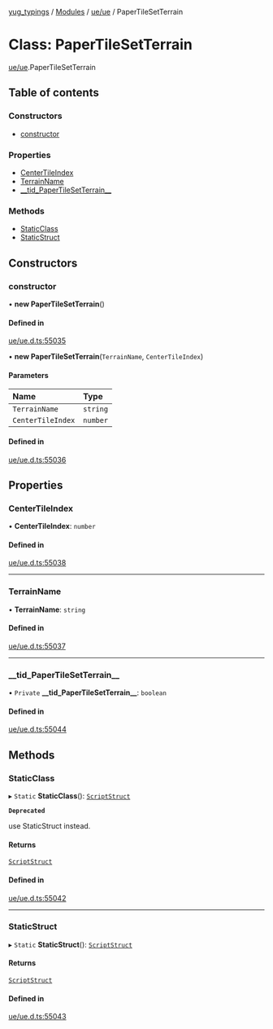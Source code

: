 [yug_typings](../README.md) / [Modules](../modules.md) / [ue/ue](../modules/ue_ue.md) / PaperTileSetTerrain

# Class: PaperTileSetTerrain

[ue/ue](../modules/ue_ue.md).PaperTileSetTerrain

## Table of contents

### Constructors

- [constructor](ue_ue.PaperTileSetTerrain.md#constructor)

### Properties

- [CenterTileIndex](ue_ue.PaperTileSetTerrain.md#centertileindex)
- [TerrainName](ue_ue.PaperTileSetTerrain.md#terrainname)
- [\_\_tid\_PaperTileSetTerrain\_\_](ue_ue.PaperTileSetTerrain.md#__tid_papertilesetterrain__)

### Methods

- [StaticClass](ue_ue.PaperTileSetTerrain.md#staticclass)
- [StaticStruct](ue_ue.PaperTileSetTerrain.md#staticstruct)

## Constructors

### constructor

• **new PaperTileSetTerrain**()

#### Defined in

[ue/ue.d.ts:55035](https://github.com/YugMetaverse/yug_typings/blob/25cad34/ue/ue.d.ts#L55035)

• **new PaperTileSetTerrain**(`TerrainName`, `CenterTileIndex`)

#### Parameters

| Name | Type |
| :------ | :------ |
| `TerrainName` | `string` |
| `CenterTileIndex` | `number` |

#### Defined in

[ue/ue.d.ts:55036](https://github.com/YugMetaverse/yug_typings/blob/25cad34/ue/ue.d.ts#L55036)

## Properties

### CenterTileIndex

• **CenterTileIndex**: `number`

#### Defined in

[ue/ue.d.ts:55038](https://github.com/YugMetaverse/yug_typings/blob/25cad34/ue/ue.d.ts#L55038)

___

### TerrainName

• **TerrainName**: `string`

#### Defined in

[ue/ue.d.ts:55037](https://github.com/YugMetaverse/yug_typings/blob/25cad34/ue/ue.d.ts#L55037)

___

### \_\_tid\_PaperTileSetTerrain\_\_

• `Private` **\_\_tid\_PaperTileSetTerrain\_\_**: `boolean`

#### Defined in

[ue/ue.d.ts:55044](https://github.com/YugMetaverse/yug_typings/blob/25cad34/ue/ue.d.ts#L55044)

## Methods

### StaticClass

▸ `Static` **StaticClass**(): [`ScriptStruct`](ue_ue.ScriptStruct.md)

**`Deprecated`**

use StaticStruct instead.

#### Returns

[`ScriptStruct`](ue_ue.ScriptStruct.md)

#### Defined in

[ue/ue.d.ts:55042](https://github.com/YugMetaverse/yug_typings/blob/25cad34/ue/ue.d.ts#L55042)

___

### StaticStruct

▸ `Static` **StaticStruct**(): [`ScriptStruct`](ue_ue.ScriptStruct.md)

#### Returns

[`ScriptStruct`](ue_ue.ScriptStruct.md)

#### Defined in

[ue/ue.d.ts:55043](https://github.com/YugMetaverse/yug_typings/blob/25cad34/ue/ue.d.ts#L55043)
